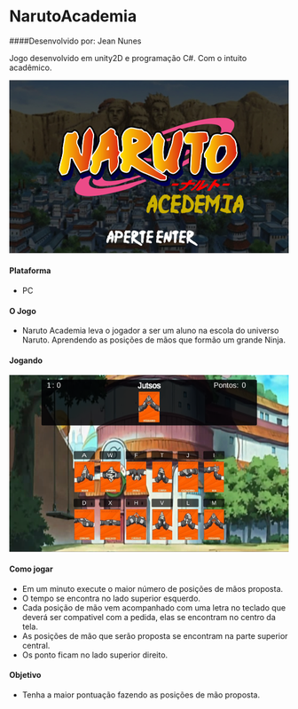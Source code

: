 # NarutoAcademia

####Desenvolvido por: Jean Nunes

Jogo desenvolvido em unity2D e programação C#. Com o intuito acadêmico.

![NarutoAcademiaMenu](https://github.com/NaejNunes/NarutoAcademia/blob/master/Imagens/NarutoAcademiaMenu.png?raw=true)

#### Plataforma
- PC

#### O Jogo
- Naruto Academia leva o jogador a ser um aluno na escola do universo Naruto. Aprendendo as posições de mãos que formão um grande Ninja.

#### Jogando
![GamePlay](https://github.com/NaejNunes/NarutoAcademia/blob/master/Imagens/GamePlay.png?raw=true)

#### Como jogar
- Em um minuto execute o maior número de posições de mãos proposta.
- O tempo se encontra no lado superior esquerdo.
- Cada posição de mão vem acompanhado com uma letra no teclado que deverá ser compativel com a pedida, elas se encontram no centro da tela.
- As posições de mão que serão proposta se encontram na parte superior central.
- Os ponto ficam no lado superior direito.

#### Objetivo
- Tenha a maior pontuação fazendo as posições de mão proposta.


